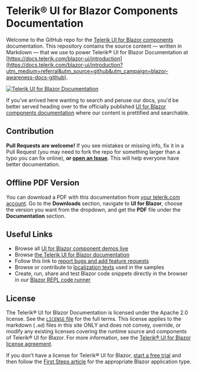 # Telerik® UI for Blazor Components Documentation

Welcome to the GitHub repo for the [Telerik UI for Blazor components](https://www.telerik.com/blazor-ui?utm_medium=referral&utm_source=github&utm_campaign=blazor-awareness-docs-github) documentation. This repository contains the source content — written in Markdown — that we use to power Telerik® UI for Blazor Documentation at [https://docs.telerik.com/blazor-ui/introduction](https://docs.telerik.com/blazor-ui/introduction?utm_medium=referral&utm_source=github&utm_campaign=blazor-awareness-docs-github).

[![Telerik UI for Blazor Documentation](images/Telerik-UI-for-Blazor-Official-Documentation-830x230-RITM0168127.png)](https://docs.telerik.com/blazor-ui/introduction?utm_medium=referral&utm_source=github&utm_campaign=blazor-awareness-docs-github)

If you've arrived here wanting to search and peruse our docs, you'd be better served heading over to the officially published [UI for Blazor components documentation](https://docs.telerik.com/blazor-ui/introduction?utm_medium=referral&utm_source=github&utm_campaign=blazor-awareness-docs-github) where our content is prettified and searchable.

## Contribution

**Pull Requests are welcome!** If you see mistakes or missing info, fix it in a Pull Request (you may need to fork the repo for something larger than a typo you can fix online), **or [open an Issue](https://github.com/telerik/blazor-docs/issues/new)**. This will help everyone have better documentation.

## Offline PDF Version

You can download a PDF with this documentation from [your telerik.com account](https://www.telerik.com/account). Go to the **Downloads** section, navigate to **UI for Blazor**, choose the version you want from the dropdown, and get the **PDF** file under the **Documentation** section.

## Useful Links

* Browse all [UI for Blazor component demos live](https://demos.telerik.com/blazor-ui)
* Browse [the Telerik UI for Blazor documentation](https://docs.telerik.com/blazor-ui/introduction?utm_medium=referral&utm_source=github&utm_campaign=blazor-awareness-docs-github)
* Follow this link to [report bugs and add feature requests](https://feedback.telerik.com/blazor?utm_medium=referral&utm_source=github&utm_campaign=blazor-awareness-docs-github)
* Browse or contribute to [localization texts](https://github.com/telerik/blazor-ui-messages) used in the samples
* Create, run, share and test Blazor code snippets directly in the browser in our [Blazor REPL code runner](https://blazorrepl.telerik.com/?utm_medium=referral&utm_source=github&utm_campaign=blazor-awareness-docs-github)

## License

The Telerik® UI for Blazor Documentation is licensed under the Apache 2.0 license. See the [`LICENSE` file](LICENSE) for the full terms. This license applies to the markdown (`.md`) files in this site ONLY and does not convey, override, or modify any existing licenses covering the runtime source and components of Telerik® UI for Blazor. For more information, see the [Telerik® UI for Blazor license agreement](https://www.telerik.com/purchase/license-agreement/blazor-ui).

If you don't have a license for Telerik® UI for Blazor, [start a free trial](https://www.telerik.com/download-trial-file/v2-b/ui-for-blazor?utm_medium=referral&utm_source=github&utm_campaign=blazor-awareness-docs-github) and then follow the [First Steps article](https://docs.telerik.com/blazor-ui/introduction?utm_medium=referral&utm_source=github&utm_campaign=blazor-awareness-docs-github#getting-started) for the appropriate Blazor application type.
